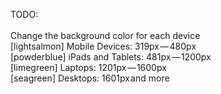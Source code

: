 TODO: <br>
<br>
Change the background color for each device <br>
[lightsalmon] Mobile Devices: 319px — 480px <br>
[powderblue] iPads and Tablets: 481px — 1200px <br>
[limegreen] Laptops: 1201px — 1600px <br>
[seagreen] Desktops: 1601px and more <br>
